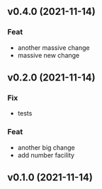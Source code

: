 ## v0.4.0 (2021-11-14)

### Feat

- another massive change
- massive new change

## v0.2.0 (2021-11-14)

### Fix

- tests

### Feat

- another big change
- add number facility

## v0.1.0 (2021-11-14)
